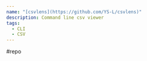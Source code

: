 ```yaml
---
name: "[csvlens](https://github.com/YS-L/csvlens)"
description: Command line csv viewer
tags:
  - CLI
  - CSV
---
```

#repo